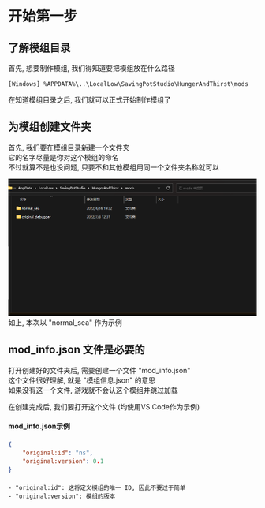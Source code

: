开始第一步
=================
了解模组目录
-------------
首先, 想要制作模组, 我们得知道要把模组放在什么路径  

```
[Windows] %APPDATA%\..\LocalLow\SavingPotStudio\HungerAndThirst\mods
```

在知道模组目录之后, 我们就可以正式开始制作模组了  

为模组创建文件夹
------------------
首先, 我们要在模组目录新建一个文件夹  
它的名字尽量是你对这个模组的命名  
不过就算不是也没问题, 只要不和其他模组用同一个文件夹名称就可以

![模组路径示例](https://github.com/SavingPot/Game-Mod-Manual/blob/main/Pictures/How%20To%20Start/how_to_start_mod_path.png "模组路径示例")  
如上, 本次以 "normal_sea" 作为示例  
  
  
mod_info.json 文件是必要的
-----------------
打开创建好的文件夹后, 需要创建一个文件 "mod_info.json"  
这个文件很好理解, 就是 "模组信息.json" 的意思  
如果没有这一个文件, 游戏就不会认这个模组并跳过加载  

在创建完成后, 我们要打开这个文件   (均使用VS Code作为示例)

#### mod_info.json示例
```json
{
    "original:id": "ns",
    "original:version": 0.1
}
```

####
```
- "original:id": 这将定义模组的唯一 ID, 因此不要过于简单
- "original:version": 模组的版本
```
